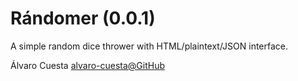 # Rándomer (0.0.1)

A simple random dice thrower with HTML/plaintext/JSON interface.

Álvaro Cuesta <alvaro-cuesta@GitHub>
